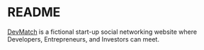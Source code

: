# README

[DevMatch](https://limitless-plains-28212.herokuapp.com) is a fictional start-up social networking website where Developers, Entrepreneurs, and Investors can meet.